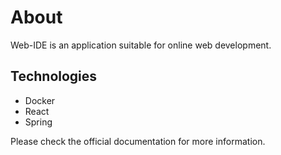 # About

Web-IDE is an application suitable for online web development. 

## Technologies

  - Docker
  - React
  - Spring

Please check the official documentation for more information.
